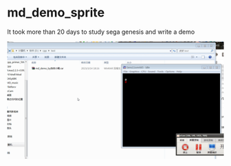 # md_demo_sprite

It took more than 20 days to study sega genesis and write a demo

![img](https://github.com/qq108201645/md_demo_sprite/blob/main/snapshot/demo.gif)
